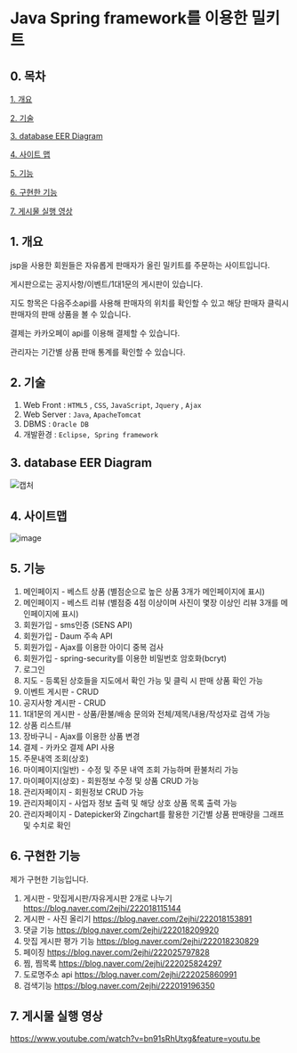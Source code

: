 # Java Spring framework를 이용한 밀키트 

## 0. 목차

[1. 개요](#1-개요)

[2. 기술](#2-기술)

[3. database EER Diagram](#3-database-eer-diagram)

[4. 사이트 맵](#4-사이트-맵)

[5. 기능](#5-기능)

[6. 구현한 기능](#6-구현한-기능)

[7. 게시물 실행 영상](#7-게시물-실행-영상)

## 1. 개요

jsp을 사용한 회원들은 자유롭게 판매자가 올린 밀키트를 주문하는 사이트입니다.

게시판으로는 공지사항/이벤트/1대1문의 게시판이 있습니다.

지도 항목은 다음주소api를 사용해 판매자의 위치를 확인할 수 있고 해당 판매자 클릭시 판매자의 판매 상품을 볼 수 있습니다.

결제는 카카오페이 api를 이용해 결제할 수 있습니다.

관리자는 기간별 상품 판매 통계를 확인할 수 있습니다.

## 2. 기술
1. Web Front : `HTML5` , `CSS`, `JavaScript`, `Jquery` , `Ajax`
2. Web Server :  `Java`, `ApacheTomcat`
3. DBMS : `Oracle DB`
4. 개발환경 : `Eclipse, Spring framework`


## 3. database EER Diagram
![캡처](https://user-images.githubusercontent.com/81474598/135708360-7d1501c2-e749-426b-b15a-4779d3728dac.png)


## 4. 사이트맵
![image](https://user-images.githubusercontent.com/81474598/135651292-d68b441d-7d2a-4df0-8643-ab00f277f77d.png)


## 5. 기능
1. 메인페이지 - 베스트 상품 (별점순으로 높은 상품 3개가 메인페이지에 표시)
2. 메인페이지 - 베스트 리뷰 (별점중 4점 이상이며 사진이 몇장 이상인 리뷰 3개를 메인페이지에 표시)
3. 회원가입 - sms인증 (SENS API)
4. 회원가입 - Daum 주속 API
5. 회원가입 - Ajax를 이용한 아이디 중복 검사
6. 회원가입 - spring-security를 이용한 비밀번호 암호화(bcryt)
7. 로그인
8. 지도 - 등록된 상호들을 지도에서 확인 가능 및 클릭 시 판매 상품 확인 가능
9. 이벤트 게시판 - CRUD
10. 공지사항 계시판 - CRUD
11. 1대1문의 게시판 - 상품/환불/배송 문의와 전체/제목/내용/작성자로 검색 가능
12. 상품 리스트/뷰
13. 장바구니 - Ajax를 이용한 상품 변경
14. 결제 - 카카오 결제 API 사용
15. 주문내역 조회(상호)
16. 마이페이지(일반) - 수정 및 주문 내역 조회 가능하며 환불처리 가능
17. 마이페이지(상호) - 회원정보 수정 및 상품 CRUD 가능
18. 관리자페이지 - 회원정보 CRUD 가능
19. 관리자페이지 - 사업자 정보 출력 및 해당 상호 상품 목록 출력 가능
20. 관리자페이지 - Datepicker와 Zingchart를 활용한 기간별 상품 판매량을 그래프 및 수치로 확인 


## 6. 구현한 기능
제가 구현한 기능입니다.

1. 게시판 - 맛집게시판/자유게시판 2개로 나누기 https://blog.naver.com/2ejhi/222018115144
2. 게시판 - 사진 올리기 https://blog.naver.com/2ejhi/222018153891
3. 댓글 기능 https://blog.naver.com/2ejhi/222018209920
4. 맛집 게시판 평가 기능 https://blog.naver.com/2ejhi/222018230829
5. 페이징 https://blog.naver.com/2ejhi/222025797828
6. 찜, 찜목록  https://blog.naver.com/2ejhi/222025824297
7. 도로명주소 api https://blog.naver.com/2ejhi/222025860991
8. 검색기능 https://blog.naver.com/2ejhi/222019196350


## 7. 게시물 실행 영상
https://www.youtube.com/watch?v=bn91sRhUtxg&feature=youtu.be

